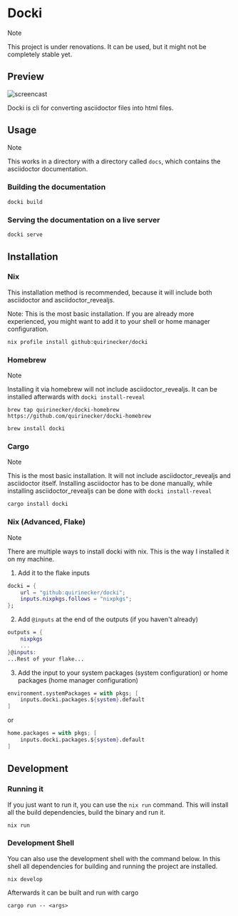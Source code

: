# Docki

> [!NOTE]
> This project is under renovations. It can be used, but it might not be completely stable yet.


## Preview

![screencast](.gitlab/screencast.gif)

Docki is cli for converting asciidoctor files into html files.

## Usage

> [!NOTE]
> This works in a directory with a directory called `docs`, which contains the asciidoctor documentation.

### Building the documentation

```shell
docki build
```

### Serving the documentation on a live server

```shell
docki serve
```

## Installation

### Nix

This installation method is recommended, because it will include both asciidoctor and asciidoctor_revealjs.

Note: This is the most basic installation. If you are already more experienced, you might want to add it to your shell or home manager configuration.

```shell
nix profile install github:quirinecker/docki
```

### Homebrew

> [!NOTE]
> Installing it via homebrew will not include asciidoctor_revealjs. It can be installed afterwards with `docki install-reveal`

```shell
brew tap quirinecker/docki-homebrew https://github.com/quirinecker/docki-homebrew
```

```
brew install docki
```

### Cargo

> [!NOTE]
> This is the most basic installation. It will not include asciidoctor_revealjs and asciidoctor itself. Installing asciidoctor has to be done manually, while installing asciidoctor_revealjs can be done with `docki install-reveal`

```shell
cargo install docki
```


### Nix (Advanced, Flake)

> [!NOTE]
> There are multiple ways to install docki with nix. This is the way I installed it on my machine.

1. Add it to the flake inputs

```nix
docki = {
	url = "github:quirinecker/docki";
	inputs.nixpkgs.follows = "nixpkgs";
};
```

2. Add `@inputs` at the end of the outputs (if you haven't already)

```nix
outputs = {
	nixpkgs
	...
}@inputs:
...Rest of your flake...
```

3. Add the input to your system packages (system configuration) or home packages (home manager configuration)

```nix
environment.systemPackages = with pkgs; [
	inputs.docki.packages.${system}.default
]
```

or

```nix
home.packages = with pkgs; [
	inputs.docki.packages.${system}.default
]
```

## Development

### Running it

If you just want to run it, you can use the `nix run` command. This will install all the build dependencies, build the binary and run it.

```shell
nix run
```

### Development Shell

You can also use the development shell with the command below. In this shell all dependencies for building and running the project are installed.

```shell
nix develop
```

Afterwards it can be built and run with cargo

```shell
cargo run -- <args>
```

